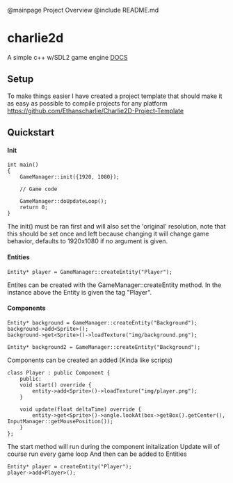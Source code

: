 @mainpage Project Overview
@include README.md
# charlie2d
A simple c++ w/SDL2 game engine
[DOCS](https://ethanscharlie.github.io/charlie2d/)

## Setup
To make things easier I have created a project template that should 
make it as easy as possible to compile projects for any platform
https://github.com/Ethanscharlie/Charlie2D-Project-Template

## Quickstart
#### Init
```
int main()
{   
    GameManager::init({1920, 1080});

    // Game code

    GameManager::doUpdateLoop();
    return 0;
}
```
The init() must be ran first and will also set the 'original' resolution, 
note that this should be set once and left because changing it will change
game behavior, defaults to 1920x1080 if no argument is given.

#### Entities
```
Entity* player = GameManager::createEntity("Player");
```
Entites can be created with the GameManager::createEntity method.
In the instance above the Entity is given the tag "Player".

#### Components
```
Entity* background = GameManager::createEntity("Background");
background->add<Sprite>();
background->get<Sprite>()->loadTexture("img/background.png");

Entity* background2 = GameManager::createEntity("Background");
```

Components can be created an added (Kinda like scripts)
```
class Player : public Component {
    public:
    void start() override {
        entity->add<Sprite>()->loadTexture("img/player.png");
    }

    void update(float deltaTime) override {
        entity->get<Sprite>()->angle.lookAt(box->getBox().getCenter(), InputManager::getMousePosition());
    }
};
```
The start method will run during the component initalization
Update will of course run every game loop
And then can be added to Entities
```
Entity* player = createEntity("Player");
player->add<Player>();
```
